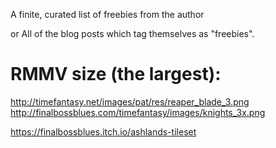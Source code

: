 [](http://finalbossblues.com/timefantasy/free-graphics)
A finite, curated list of freebies from the author

or
[](http://finalbossblues.com/timefantasy/category/freebies)
All of the blog posts which tag themselves as "freebies".

# RMMV size (the largest):
http://timefantasy.net/images/pat/res/reaper_blade_3.png
http://finalbossblues.com/timefantasy/images/knights_3x.png

https://finalbossblues.itch.io/ashlands-tileset
